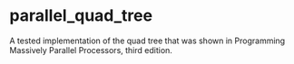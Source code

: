 # parallel_quad_tree
A tested implementation of the quad tree that was shown in Programming Massively Parallel Processors, third edition.
